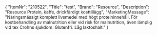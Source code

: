 {
  "ItemNr": "210522",
  "Title": "test",
  "Brand": "Resource",
  "Description": "Resource Protein, kaffe, drickfärdigt kosttillägg",
  "MarketingMessage": "Näringsmässigt komplett livsmedel med högt proteininnehåll. För kostbehandling av malnutrition eller vid risk för malnutrition, även lämplig vid tex Crohns sjukdom. Glutenfri. Låg laktoshalt."
}